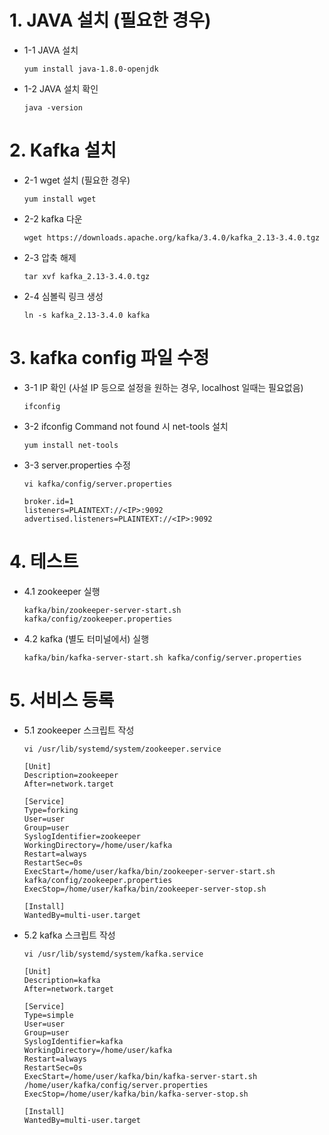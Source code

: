 # 1. JAVA 설치 (필요한 경우)
* 1-1 JAVA 설치
    ```
    yum install java-1.8.0-openjdk
    ```

* 1-2 JAVA 설치 확인
    ```
    java -version
    ```

# 2. Kafka 설치
* 2-1 wget 설치 (필요한 경우) 
    ```
    yum install wget
    ```

* 2-2 kafka 다운
    ```
    wget https://downloads.apache.org/kafka/3.4.0/kafka_2.13-3.4.0.tgz
    ```

* 2-3 압축 해제
    ```
    tar xvf kafka_2.13-3.4.0.tgz
    ```

* 2-4 심볼릭 링크 생성
    ```
    ln -s kafka_2.13-3.4.0 kafka
    ```

# 3. kafka config 파일 수정
* 3-1 IP 확인 (사설 IP 등으로 설정을 원하는 경우, localhost 일때는 필요없음)
    ```
    ifconfig
    ```

* 3-2 ifconfig Command not found 시 net-tools 설치
    ```
    yum install net-tools
    ```

* 3-3 server.properties 수정
    ```
    vi kafka/config/server.properties
    ```
    ```
    broker.id=1
    listeners=PLAINTEXT://<IP>:9092
    advertised.listeners=PLAINTEXT://<IP>:9092
    ```

# 4. 테스트
* 4.1 zookeeper 실행
    ```
    kafka/bin/zookeeper-server-start.sh kafka/config/zookeeper.properties
    ```

* 4.2 kafka (별도 터미널에서) 실행
    ```
    kafka/bin/kafka-server-start.sh kafka/config/server.properties
    ```

# 5. 서비스 등록
* 5.1 zookeeper 스크립트 작성
    ```
    vi /usr/lib/systemd/system/zookeeper.service
    ```
    ```
    [Unit]
    Description=zookeeper
    After=network.target

    [Service]
    Type=forking
    User=user
    Group=user
    SyslogIdentifier=zookeeper
    WorkingDirectory=/home/user/kafka
    Restart=always
    RestartSec=0s
    ExecStart=/home/user/kafka/bin/zookeeper-server-start.sh kafka/config/zookeeper.properties
    ExecStop=/home/user/kafka/bin/zookeeper-server-stop.sh

    [Install]
    WantedBy=multi-user.target
    ```

* 5.2 kafka 스크립트 작성
    ```
    vi /usr/lib/systemd/system/kafka.service
    ```
    ```
    [Unit]
    Description=kafka
    After=network.target

    [Service]
    Type=simple
    User=user
    Group=user
    SyslogIdentifier=kafka
    WorkingDirectory=/home/user/kafka
    Restart=always
    RestartSec=0s
    ExecStart=/home/user/kafka/bin/kafka-server-start.sh /home/user/kafka/config/server.properties
    ExecStop=/home/user/kafka/bin/kafka-server-stop.sh

    [Install]
    WantedBy=multi-user.target
    ```